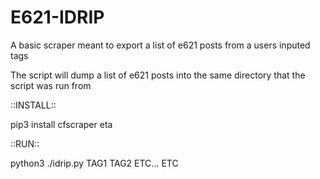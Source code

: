 # E621-IDRIP
A basic scraper meant to export a list of e621 posts from a users inputed tags

The script will dump a list of e621 posts into the same directory that the script was run from

::INSTALL::

pip3 install cfscraper eta

::RUN::

python3 ./idrip.py TAG1 TAG2 ETC... ETC
